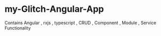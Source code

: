 # my-Glitch-Angular-App
Contains Angular , rxjs , typescript , CRUD , Component , Module , Service Functionality 
